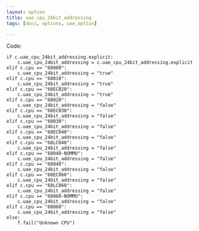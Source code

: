 ```yaml
---
layout: option
title: uae_cpu_24bit_addressing
tags: [docs, options, uae_option]

---
```


Code:

    if c.uae_cpu_24bit_addressing.explicit:
        c.uae_cpu_24bit_addressing = c.uae_cpu_24bit_addressing.explicit
    elif c.cpu == "68000":
        c.uae_cpu_24bit_addressing = "true"
    elif c.cpu == "68010":
        c.uae_cpu_24bit_addressing = "true"
    elif c.cpu == "68EC020":
        c.uae_cpu_24bit_addressing = "true"
    elif c.cpu == "68020":
        c.uae_cpu_24bit_addressing = "false"
    elif c.cpu == "68EC030":
        c.uae_cpu_24bit_addressing = "false"
    elif c.cpu == "68030":
        c.uae_cpu_24bit_addressing = "false"
    elif c.cpu == "68EC040":
        c.uae_cpu_24bit_addressing = "false"
    elif c.cpu == "68LC040":
        c.uae_cpu_24bit_addressing = "false"
    elif c.cpu == "68040-NOMMU":
        c.uae_cpu_24bit_addressing = "false"
    elif c.cpu == "68040":
        c.uae_cpu_24bit_addressing = "false"
    elif c.cpu == "68EC060":
        c.uae_cpu_24bit_addressing = "false"
    elif c.cpu == "68LC060":
        c.uae_cpu_24bit_addressing = "false"
    elif c.cpu == "68060-NOMMU":
        c.uae_cpu_24bit_addressing = "false"
    elif c.cpu == "68060":
        c.uae_cpu_24bit_addressing = "false"
    else:
        f.fail("Unknown CPU")
